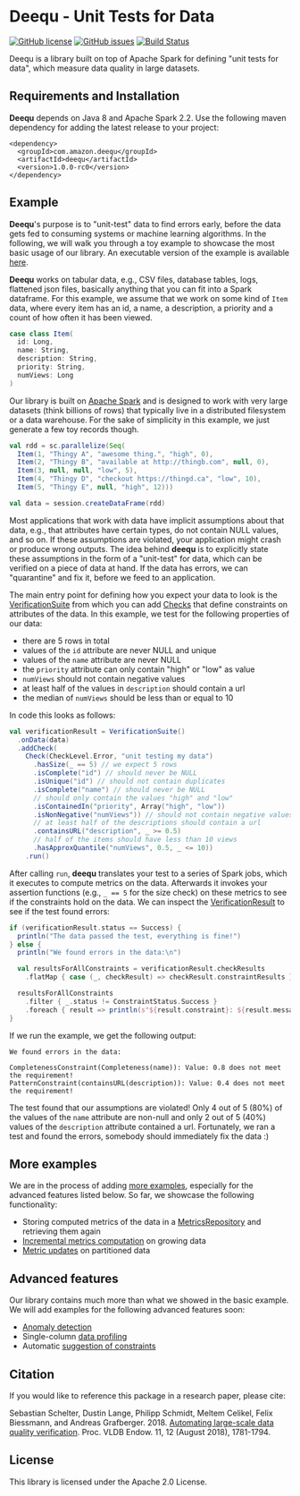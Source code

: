 # Deequ - Unit Tests for Data
[![GitHub license](https://img.shields.io/github/license/awslabs/deequ.svg)](https://github.com/awslabs/deequ/blob/master/LICENSE)
[![GitHub issues](https://img.shields.io/github/issues/awslabs/deequ.svg)](https://github.com/awslabs/deequ/issues)
[![Build Status](https://travis-ci.org/awslabs/deequ.svg?branch=master)](https://travis-ci.org/awslabs/deequ)

Deequ is a library built on top of Apache Spark for defining "unit tests for data", which measure data quality in large datasets.

## Requirements and Installation

__Deequ__ depends on Java 8 and Apache Spark 2.2. Use the following maven dependency for adding the latest release to your project:

```
<dependency>
  <groupId>com.amazon.deequ</groupId>
  <artifactId>deequ</artifactId>
  <version>1.0.0-rc0</version>
</dependency>
```


## Example

__Deequ__'s purpose is to "unit-test" data to find errors early, before the data gets fed to consuming systems or machine learning algorithms. In the following, we will walk you through a toy example to showcase the most basic usage of our library. An executable version of the example is available [here](/src/main/scala/com/amazon/deequ/examples/BasicExample.scala).

__Deequ__ works on tabular data, e.g., CSV files, database tables, logs, flattened json files, basically anything that you can fit into a Spark dataframe. For this example, we assume that we work on some kind of `Item` data, where every item has an id, a name, a description, a priority and a count of how often it has been viewed.

```scala
case class Item(
  id: Long, 
  name: String, 
  description: String, 
  priority: String, 
  numViews: Long
)
```

Our library is built on [Apache Spark](https://spark.apache.org/) and is designed to work with very large datasets (think billions of rows) that typically live in a distributed filesystem or a data warehouse. For the sake of simplicity in this example, we just generate a few toy records though.

```scala
val rdd = sc.parallelize(Seq(
  Item(1, "Thingy A", "awesome thing.", "high", 0),
  Item(2, "Thingy B", "available at http://thingb.com", null, 0),
  Item(3, null, null, "low", 5),
  Item(4, "Thingy D", "checkout https://thingd.ca", "low", 10),
  Item(5, "Thingy E", null, "high", 12)))

val data = session.createDataFrame(rdd)
```

Most applications that work with data have implicit assumptions about that data, e.g., that attributes have certain types, do not contain NULL values, and so on. If these assumptions are violated, your application might crash or produce wrong outputs. The idea behind __deequ__ is to explicitly state these assumptions in the form of a "unit-test" for data, which can be verified on a piece of data at hand. If the data has errors, we can "quarantine" and fix it, before we feed to an application. 

The main entry point for defining how you expect your data to look is the [VerificationSuite](src/main/scala/com/amazon/deequ/VerificationSuite.scala) from which you can add [Checks](src/main/scala/com/amazon/deequ/checks/Check.scala) that define constraints on attributes of the data. In this example, we test for the following properties of our data:
  
  * there are 5 rows in total
  * values of the `id` attribute are never NULL and unique
  * values of the `name` attribute are never NULL
  * the `priority` attribute can only contain "high" or "low" as value
  * `numViews` should not contain negative values
  * at least half of the values in `description` should contain a url 
  * the median of `numViews` should be less than or equal to 10
    
In code this looks as follows:

```scala
val verificationResult = VerificationSuite()
  .onData(data)
  .addCheck(
    Check(CheckLevel.Error, "unit testing my data") 
      .hasSize(_ == 5) // we expect 5 rows
      .isComplete("id") // should never be NULL
      .isUnique("id") // should not contain duplicates
      .isComplete("name") // should never be NULL
      // should only contain the values "high" and "low"
      .isContainedIn("priority", Array("high", "low")) 
      .isNonNegative("numViews")) // should not contain negative values
      // at least half of the descriptions should contain a url          
      .containsURL("description", _ >= 0.5) 
      // half of the items should have less than 10 views
      .hasApproxQuantile("numViews", 0.5, _ <= 10)) 
    .run()
```

After calling `run`, __deequ__ translates your test to a series of Spark jobs, which it executes to compute metrics on the data. Afterwards it invokes your assertion functions (e.g., `_ == 5` for the size check) on these metrics to see if the constraints hold on the data. We can inspect the [VerificationResult](src/main/scala/com/amazon/deequ/VerificationResult.scala) to see if the test found errors:

```scala
if (verificationResult.status == Success) {
  println("The data passed the test, everything is fine!")
} else {
  println("We found errors in the data:\n")

  val resultsForAllConstraints = verificationResult.checkResults
    .flatMap { case (_, checkResult) => checkResult.constraintResults }

  resultsForAllConstraints
    .filter { _.status != ConstraintStatus.Success }
    .foreach { result => println(s"${result.constraint}: ${result.message.get}") }
}
```

If we run the example, we get the following output:
```
We found errors in the data:

CompletenessConstraint(Completeness(name)): Value: 0.8 does not meet the requirement!
PatternConstraint(containsURL(description)): Value: 0.4 does not meet the requirement!
```
The test found that our assumptions are violated! Only 4 out of 5 (80%) of the values of the `name` attribute are non-null and only 2 out of 5 (40%) values of the `description` attribute contained a url. Fortunately, we ran a test and found the errors, somebody should immediately fix the data :)

## More examples

We are in the process of adding [more examples](src/main/scala/com/amazon/deequ/examples/), especially for the advanced features listed below. So far, we showcase the following functionality:

 * Storing computed metrics of the data in a [MetricsRepository](src/main/scala/com/amazon/deequ/examples/MetricsRepositoryExample.scala) and retrieving them again
 * [Incremental metrics computation](src/main/scala/com/amazon/deequ/examples/IncrementalMetricsExample.scala) on growing data
 * [Metric updates](src/main/scala/com/amazon/deequ/examples/UpdateMetricsOnPartitionedDataExample.scala) on partitioned data
 
## Advanced features

Our library contains much more than what we showed in the basic example. We will add examples for the following advanced features soon:
 
 * [Anomaly detection](src/main/scala/com/amazon/deequ/anomalydetection)
 * Single-column [data profiling](https://github.com/awslabs/deequ/tree/master/src/main/scala/com/amazon/deequ/profiles)
 * Automatic [suggestion of constraints](src/main/scala/com/amazon/deequ/suggestions/EndToEndConstraintSuggestion.scala)

## Citation

If you would like to reference this package in a research paper, please cite:

Sebastian Schelter, Dustin Lange, Philipp Schmidt, Meltem Celikel, Felix Biessmann, and Andreas Grafberger. 2018. [Automating large-scale data quality verification](http://www.vldb.org/pvldb/vol11/p1781-schelter.pdf). Proc. VLDB Endow. 11, 12 (August 2018), 1781-1794. 

## License

This library is licensed under the Apache 2.0 License. 
